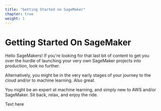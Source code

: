 ```yaml
---
title: "Getting Started on SageMaker"
chapter: true
weight: 1
---
```


# Getting Started On SageMaker

Hello SageMakers! If you're looking for that last bit of content to get you over the hurdle of launching your very own SageMaker projects into production, look no further.

Alternatively, you might be in the very early stages of your journey to the cloud and/or to machine learning. Also great.

You might be an expert at machine learning, and simply new to AWS and/or SageMaker. Sit back, relax, and enjoy the ride.

<div style="background:url('images/sagemaker_logo.png') no-repeat">Text here</div>

<!-- <img src="images/sagemaker_logo.svg"
     alt="SageMaker"
     style="float: left; margin-right: 10px;" /> -->